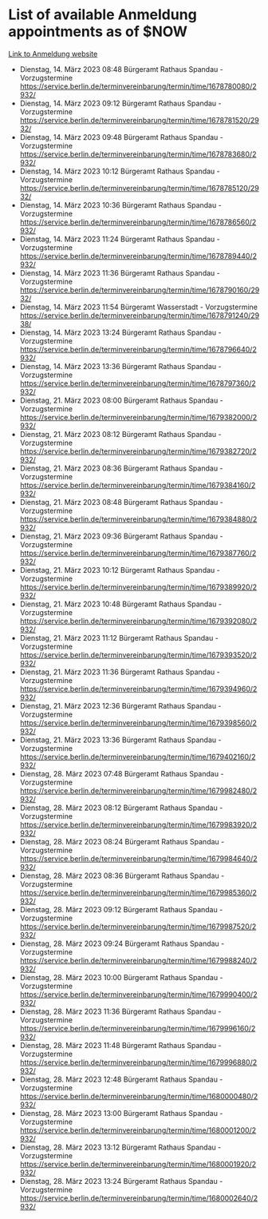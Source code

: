 # List of available Anmeldung appointments as of $NOW
[Link to Anmeldung website](https://service.berlin.de/terminvereinbarung/termin/tag.php?termin=1&anliegen[]=120686&dienstleisterlist=122210,122217,327316,122219,327312,122227,327314,122231,327346,122243,327348,122254,122252,329742,122260,329745,122262,329748,122271,327278,122273,327274,122277,327276,330436,122280,327294,122282,327290,122284,327292,122291,327270,122285,327266,122286,327264,122296,327268,150230,329760,122297,327286,122294,327284,122312,329763,122314,329775,122304,327330,122311,327334,122309,327332,317869,122281,327352,122279,329772,122283,122276,327324,122274,327326,122267,329766,122246,327318,122251,327320,122257,327322,122208,327298,122226,327300&herkunft=http%3A%2F%2Fservice.berlin.de%2Fdienstleistung%2F120686%2F)
- Dienstag, 14. März 2023 08:48 Bürgeramt Rathaus Spandau - Vorzugstermine https://service.berlin.de/terminvereinbarung/termin/time/1678780080/2932/
- Dienstag, 14. März 2023 09:12 Bürgeramt Rathaus Spandau - Vorzugstermine https://service.berlin.de/terminvereinbarung/termin/time/1678781520/2932/
- Dienstag, 14. März 2023 09:48 Bürgeramt Rathaus Spandau - Vorzugstermine https://service.berlin.de/terminvereinbarung/termin/time/1678783680/2932/
- Dienstag, 14. März 2023 10:12 Bürgeramt Rathaus Spandau - Vorzugstermine https://service.berlin.de/terminvereinbarung/termin/time/1678785120/2932/
- Dienstag, 14. März 2023 10:36 Bürgeramt Rathaus Spandau - Vorzugstermine https://service.berlin.de/terminvereinbarung/termin/time/1678786560/2932/
- Dienstag, 14. März 2023 11:24 Bürgeramt Rathaus Spandau - Vorzugstermine https://service.berlin.de/terminvereinbarung/termin/time/1678789440/2932/
- Dienstag, 14. März 2023 11:36 Bürgeramt Rathaus Spandau - Vorzugstermine https://service.berlin.de/terminvereinbarung/termin/time/1678790160/2932/
- Dienstag, 14. März 2023 11:54 Bürgeramt Wasserstadt - Vorzugstermine https://service.berlin.de/terminvereinbarung/termin/time/1678791240/2938/
- Dienstag, 14. März 2023 13:24 Bürgeramt Rathaus Spandau - Vorzugstermine https://service.berlin.de/terminvereinbarung/termin/time/1678796640/2932/
- Dienstag, 14. März 2023 13:36 Bürgeramt Rathaus Spandau - Vorzugstermine https://service.berlin.de/terminvereinbarung/termin/time/1678797360/2932/
- Dienstag, 21. März 2023 08:00 Bürgeramt Rathaus Spandau - Vorzugstermine https://service.berlin.de/terminvereinbarung/termin/time/1679382000/2932/
- Dienstag, 21. März 2023 08:12 Bürgeramt Rathaus Spandau - Vorzugstermine https://service.berlin.de/terminvereinbarung/termin/time/1679382720/2932/
- Dienstag, 21. März 2023 08:36 Bürgeramt Rathaus Spandau - Vorzugstermine https://service.berlin.de/terminvereinbarung/termin/time/1679384160/2932/
- Dienstag, 21. März 2023 08:48 Bürgeramt Rathaus Spandau - Vorzugstermine https://service.berlin.de/terminvereinbarung/termin/time/1679384880/2932/
- Dienstag, 21. März 2023 09:36 Bürgeramt Rathaus Spandau - Vorzugstermine https://service.berlin.de/terminvereinbarung/termin/time/1679387760/2932/
- Dienstag, 21. März 2023 10:12 Bürgeramt Rathaus Spandau - Vorzugstermine https://service.berlin.de/terminvereinbarung/termin/time/1679389920/2932/
- Dienstag, 21. März 2023 10:48 Bürgeramt Rathaus Spandau - Vorzugstermine https://service.berlin.de/terminvereinbarung/termin/time/1679392080/2932/
- Dienstag, 21. März 2023 11:12 Bürgeramt Rathaus Spandau - Vorzugstermine https://service.berlin.de/terminvereinbarung/termin/time/1679393520/2932/
- Dienstag, 21. März 2023 11:36 Bürgeramt Rathaus Spandau - Vorzugstermine https://service.berlin.de/terminvereinbarung/termin/time/1679394960/2932/
- Dienstag, 21. März 2023 12:36 Bürgeramt Rathaus Spandau - Vorzugstermine https://service.berlin.de/terminvereinbarung/termin/time/1679398560/2932/
- Dienstag, 21. März 2023 13:36 Bürgeramt Rathaus Spandau - Vorzugstermine https://service.berlin.de/terminvereinbarung/termin/time/1679402160/2932/
- Dienstag, 28. März 2023 07:48 Bürgeramt Rathaus Spandau - Vorzugstermine https://service.berlin.de/terminvereinbarung/termin/time/1679982480/2932/
- Dienstag, 28. März 2023 08:12 Bürgeramt Rathaus Spandau - Vorzugstermine https://service.berlin.de/terminvereinbarung/termin/time/1679983920/2932/
- Dienstag, 28. März 2023 08:24 Bürgeramt Rathaus Spandau - Vorzugstermine https://service.berlin.de/terminvereinbarung/termin/time/1679984640/2932/
- Dienstag, 28. März 2023 08:36 Bürgeramt Rathaus Spandau - Vorzugstermine https://service.berlin.de/terminvereinbarung/termin/time/1679985360/2932/
- Dienstag, 28. März 2023 09:12 Bürgeramt Rathaus Spandau - Vorzugstermine https://service.berlin.de/terminvereinbarung/termin/time/1679987520/2932/
- Dienstag, 28. März 2023 09:24 Bürgeramt Rathaus Spandau - Vorzugstermine https://service.berlin.de/terminvereinbarung/termin/time/1679988240/2932/
- Dienstag, 28. März 2023 10:00 Bürgeramt Rathaus Spandau - Vorzugstermine https://service.berlin.de/terminvereinbarung/termin/time/1679990400/2932/
- Dienstag, 28. März 2023 11:36 Bürgeramt Rathaus Spandau - Vorzugstermine https://service.berlin.de/terminvereinbarung/termin/time/1679996160/2932/
- Dienstag, 28. März 2023 11:48 Bürgeramt Rathaus Spandau - Vorzugstermine https://service.berlin.de/terminvereinbarung/termin/time/1679996880/2932/
- Dienstag, 28. März 2023 12:48 Bürgeramt Rathaus Spandau - Vorzugstermine https://service.berlin.de/terminvereinbarung/termin/time/1680000480/2932/
- Dienstag, 28. März 2023 13:00 Bürgeramt Rathaus Spandau - Vorzugstermine https://service.berlin.de/terminvereinbarung/termin/time/1680001200/2932/
- Dienstag, 28. März 2023 13:12 Bürgeramt Rathaus Spandau - Vorzugstermine https://service.berlin.de/terminvereinbarung/termin/time/1680001920/2932/
- Dienstag, 28. März 2023 13:24 Bürgeramt Rathaus Spandau - Vorzugstermine https://service.berlin.de/terminvereinbarung/termin/time/1680002640/2932/

